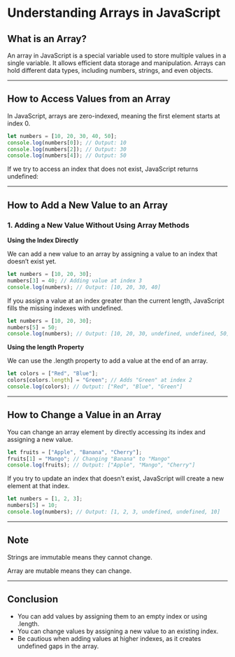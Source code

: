 # Understanding Arrays in JavaScript

## What is an Array?
An array in JavaScript is a special variable used to store multiple values in a single variable. It allows efficient data storage and manipulation. Arrays can hold different data types, including numbers, strings, and even objects.

---

## How to Access Values from an Array

In JavaScript, arrays are zero-indexed, meaning the first element starts at index 0.

```javascript
let numbers = [10, 20, 30, 40, 50];
console.log(numbers[0]); // Output: 10
console.log(numbers[2]); // Output: 30
console.log(numbers[4]); // Output: 50
```

If we try to access an index that does not exist, JavaScript returns undefined:

---

## How to Add a New Value to an Array

### 1. Adding a New Value Without Using Array Methods
   
**Using the Index Directly**

We can add a new value to an array by assigning a value to an index that doesn’t exist yet.

```javascript
let numbers = [10, 20, 30];
numbers[3] = 40; // Adding value at index 3
console.log(numbers); // Output: [10, 20, 30, 40]
```

If you assign a value at an index greater than the current length, JavaScript fills the missing indexes with undefined.

```javascript
let numbers = [10, 20, 30];
numbers[5] = 50; 
console.log(numbers); // Output: [10, 20, 30, undefined, undefined, 50]
```

**Using the length Property**

We can use the .length property to add a value at the end of an array.

```javascript
let colors = ["Red", "Blue"];
colors[colors.length] = "Green"; // Adds "Green" at index 2
console.log(colors); // Output: ["Red", "Blue", "Green"]
```

---

## How to Change a Value in an Array

You can change an array element by directly accessing its index and assigning a new value.

```javascript
let fruits = ["Apple", "Banana", "Cherry"];
fruits[1] = "Mango"; // Changing "Banana" to "Mango"
console.log(fruits); // Output: ["Apple", "Mango", "Cherry"]
```

If you try to update an index that doesn’t exist, JavaScript will create a new element at that index.

```javascript
let numbers = [1, 2, 3];
numbers[5] = 10; 
console.log(numbers); // Output: [1, 2, 3, undefined, undefined, 10]
```

---

## Note

Strings are immutable means they cannot change.

Array are mutable means they can change.

---

## Conclusion

- You can add values by assigning them to an empty index or using .length.
- You can change values by assigning a new value to an existing index.
- Be cautious when adding values at higher indexes, as it creates undefined gaps in the array.
